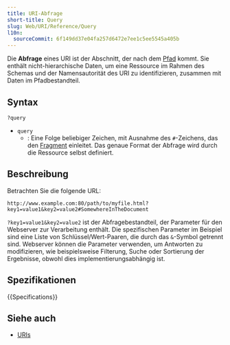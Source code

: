 ```yaml
---
title: URI-Abfrage
short-title: Query
slug: Web/URI/Reference/Query
l10n:
  sourceCommit: 6f149dd37e04fa257d6472e7ee1c5ee5545a405b
---
```


Die **Abfrage** eines URI ist der Abschnitt, der nach dem [Pfad](/de/docs/Web/URI/Reference/Path) kommt. Sie enthält nicht-hierarchische Daten, um eine Ressource im Rahmen des Schemas und der Namensautorität des URI zu identifizieren, zusammen mit Daten im Pfadbestandteil.

## Syntax

```url
?query
```

- `query`
  - : Eine Folge beliebiger Zeichen, mit Ausnahme des `#`-Zeichens, das den [Fragment](/de/docs/Web/URI/Reference/Fragment) einleitet. Das genaue Format der Abfrage wird durch die Ressource selbst definiert.

## Beschreibung

Betrachten Sie die folgende URL:

```url
http://www.example.com:80/path/to/myfile.html?key1=value1&key2=value2#SomewhereInTheDocument
```

`?key1=value1&key2=value2` ist der Abfragebestandteil, der Parameter für den Webserver zur Verarbeitung enthält. Die spezifischen Parameter im Beispiel sind eine Liste von Schlüssel/Wert-Paaren, die durch das `&`-Symbol getrennt sind. Webserver können die Parameter verwenden, um Antworten zu modifizieren, wie beispielsweise Filterung, Suche oder Sortierung der Ergebnisse, obwohl dies implementierungsabhängig ist.

## Spezifikationen

{{Specifications}}

## Siehe auch

- [URIs](/de/docs/Web/URI)

